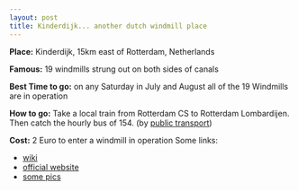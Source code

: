 ```yaml
---
layout: post
title: Kinderdijk... another dutch windmill place
---
```


**Place:** Kinderdijk, 15km east of Rotterdam, Netherlands

**Famous:** 19 windmills strung out on both sides of canals

**Best Time to go:** on any Saturday in July and August all of the 19 Windmills are in operation

**How to go:** Take a local train from Rotterdam CS to Rotterdam Lombardijen. Then catch the hourly bus of 154. (by [public transport](http://www.kinderdijk.nl/direct/webdir_howtotravel-public.htm))

**Cost:** 2 Euro to enter a windmill in operation Some links:

- [wiki](http://en.wikipedia.org/wiki/Kinderdijk)
- [official website](http://www.kinderdijk.nl/)
- [some pics](http://imageofholland.filternet.nl/Kinderdijk/kinderdijkframe.htm)
